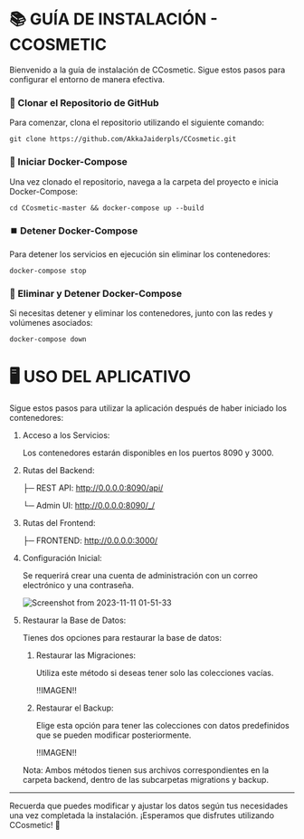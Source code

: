 # 📚 GUÍA DE INSTALACIÓN - CCOSMETIC

Bienvenido a la guía de instalación de CCosmetic. Sigue estos pasos para configurar el entorno de manera efectiva.
### 🚀 Clonar el Repositorio de GitHub

Para comenzar, clona el repositorio utilizando el siguiente comando:

```shell
git clone https://github.com/AkkaJaiderpls/CCosmetic.git
```

### 🐳 Iniciar Docker-Compose

Una vez clonado el repositorio, navega a la carpeta del proyecto e inicia Docker-Compose:

```shell
cd CCosmetic-master && docker-compose up --build
```

### ⏹️ Detener Docker-Compose

Para detener los servicios en ejecución sin eliminar los contenedores:

```shell
docker-compose stop
```

### 🧹 Eliminar y Detener Docker-Compose

Si necesitas detener y eliminar los contenedores, junto con las redes y volúmenes asociados:

```shell
docker-compose down
```

# 🖥️ USO DEL APLICATIVO

Sigue estos pasos para utilizar la aplicación después de haber iniciado los contenedores:

1. Acceso a los Servicios:
        
    Los contenedores estarán disponibles en los puertos 8090 y 3000.

2. Rutas del Backend:
        
    ├─ REST API: http://0.0.0.0:8090/api/

    └─ Admin UI: http://0.0.0.0:8090/_/

3. Rutas del Frontend:

    ├─ FRONTEND: http://0.0.0.0:3000/

3. Configuración Inicial:
        
    Se requerirá crear una cuenta de administración con un correo electrónico y una contraseña.

    ![Screenshot from 2023-11-11 01-51-33](https://github.com/AkkaJaiderpls/CCosmetic/assets/82175311/9396bf72-e408-4947-8536-57da6b2ef2d9)

4. Restaurar la Base de Datos:
    
    Tienes dos opciones para restaurar la base de datos:
    1. Restaurar las Migraciones:
            
        Utiliza este método si deseas tener solo las colecciones vacías.
        
        !!IMAGEN!!
    2. Restaurar el Backup:
        
        Elige esta opción para tener las colecciones con datos predefinidos que se pueden modificar posteriormente.
        
        !!IMAGEN!!
        
    Nota: Ambos métodos tienen sus archivos correspondientes en la carpeta backend, dentro de las subcarpetas migrations y backup.

- - -

Recuerda que puedes modificar y ajustar los datos según tus necesidades una vez completada la instalación. ¡Esperamos que disfrutes utilizando CCosmetic! 🌟

